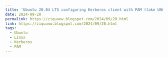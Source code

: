 ```yaml
---
title: 'Ubuntu 20.04 LTS configuring Kerberos client with PAM (take UNC Onyen server as an example)'
date: 2024-09-20
permalink: https://ziquanw.blogspot.com/2024/09/20.html
link: https://ziquanw.blogspot.com/2024/09/20.html
tags:
  - Ubuntu
  - Linux
  - Kerberos
  - PAM
---
```

